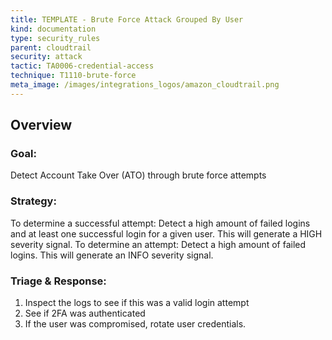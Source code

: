 ```yaml
---
title: TEMPLATE - Brute Force Attack Grouped By User
kind: documentation
type: security_rules
parent: cloudtrail
security: attack
tactic: TA0006-credential-access
technique: T1110-brute-force
meta_image: /images/integrations_logos/amazon_cloudtrail.png
---
```


## Overview

### **Goal:**
Detect Account Take Over (ATO) through brute force attempts

### **Strategy:**
To determine a successful attempt: Detect a high amount of failed logins and at least one successful login for a given user. This will generate a HIGH severity signal.
To determine an attempt: Detect a high amount of failed logins. This will generate an INFO severity signal.

### **Triage & Response:**
1. Inspect the logs to see if this was a valid login attempt
2. See if 2FA was authenticated
3. If the user was compromised, rotate user credentials.